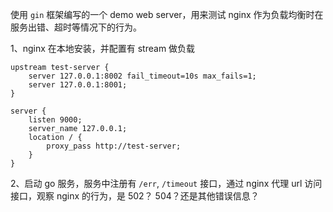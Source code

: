 使用 `gin` 框架编写的一个 demo web server，用来测试 nginx 作为负载均衡时在服务出错、超时等情况下的行为。

1、nginx 在本地安装，并配置有 stream 做负载

```shell
upstream test-server {
    server 127.0.0.1:8002 fail_timeout=10s max_fails=1;
    server 127.0.0.1:8001;
}

server {
	listen 9000;
	server_name 127.0.0.1;
	location / {
		proxy_pass http://test-server;
	}
}
```

2、启动 go 服务，服务中注册有 `/err`, `/timeout` 接口，通过 nginx 代理 url 访问接口，观察 nginx 的行为，是 502？
504？还是其他错误信息？